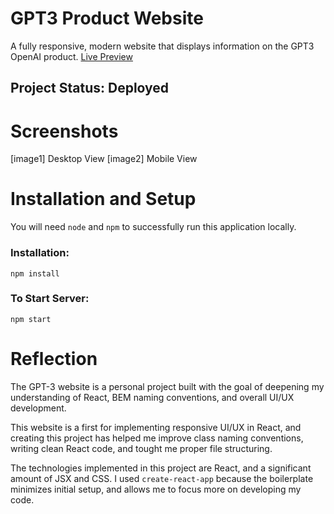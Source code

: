 # GPT3 Product Website
A fully responsive, modern website that displays information on the GPT3 OpenAI product.
[Live Preview](https://neptunerjo.github.io/gpt3/)

## Project Status: Deployed

# Screenshots
[image1]
Desktop View
[image2]
Mobile View

# Installation and Setup
You will need `node` and `npm` to successfully run this application locally.

### Installation:
`npm install`

### To Start Server:
`npm start`

# Reflection

The GPT-3 website is a personal project built with the goal of deepening my understanding of React, BEM naming conventions, and overall UI/UX development.

This website is a first for implementing responsive UI/UX in React, and creating this project has helped me improve class naming conventions, writing clean React code, and tought me proper file structuring.

The technologies implemented in this project are React, and a significant amount of JSX and CSS. I used `create-react-app` because the boilerplate minimizes initial setup, and allows me to focus more on developing my code.
